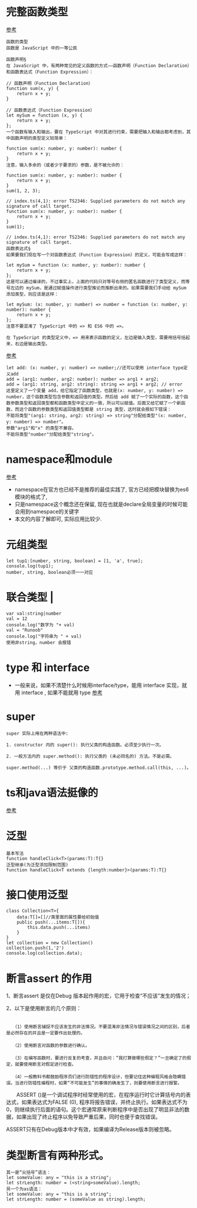 # 完整函数类型
[参考](https://ts.xcatliu.com/basics/type-of-function.html)
```
函数的类型
函数是 JavaScript 中的一等公民

函数声明§
在 JavaScript 中，有两种常见的定义函数的方式——函数声明（Function Declaration）和函数表达式（Function Expression）：

// 函数声明（Function Declaration）
function sum(x, y) {
    return x + y;
}

// 函数表达式（Function Expression）
let mySum = function (x, y) {
    return x + y;
};
一个函数有输入和输出，要在 TypeScript 中对其进行约束，需要把输入和输出都考虑到，其中函数声明的类型定义较简单：

function sum(x: number, y: number): number {
    return x + y;
}
注意，输入多余的（或者少于要求的）参数，是不被允许的：

function sum(x: number, y: number): number {
    return x + y;
}
sum(1, 2, 3);

// index.ts(4,1): error TS2346: Supplied parameters do not match any signature of call target.
function sum(x: number, y: number): number {
    return x + y;
}
sum(1);

// index.ts(4,1): error TS2346: Supplied parameters do not match any signature of call target.
函数表达式§
如果要我们现在写一个对函数表达式（Function Expression）的定义，可能会写成这样：

let mySum = function (x: number, y: number): number {
    return x + y;
};
这是可以通过编译的，不过事实上，上面的代码只对等号右侧的匿名函数进行了类型定义，而等号左边的 mySum，是通过赋值操作进行类型推论而推断出来的。如果需要我们手动给 mySum 添加类型，则应该是这样：

let mySum: (x: number, y: number) => number = function (x: number, y: number): number {
    return x + y;
};
注意不要混淆了 TypeScript 中的 => 和 ES6 中的 =>。

在 TypeScript 的类型定义中，=> 用来表示函数的定义，左边是输入类型，需要用括号括起来，右边是输出类型。
```
[参考](https://juejin.cn/post/6998690233067765796)
```
let add: (x: number, y: number) => number;//还可以使用 interface type定义add
add = (arg1: number, arg2: number): number => arg1 + arg2;
add = (arg1: string, arg2: string): string => arg1 + arg2; // error
这里定义了一个变量 add，给它指定了函数类型，也就是(x: number, y: number) => number，这个函数类型包含参数和返回值的类型。然后给 add 赋了一个实际的函数，这个函数参数类型和返回类型都和函数类型中定义的一致，所以可以赋值。后面又给它赋了一个新函数，而这个函数的参数类型和返回值类型都是 string 类型，这时就会报如下错误：
不能将类型"(arg1: string, arg2: string) => string"分配给类型"(x: number, y: number) => number"。
参数"arg1"和"x" 的类型不兼容。
不能将类型"number"分配给类型"string"。
```
# namespace和module
[参考](https://juejin.cn/post/6844903921031479309)
- namespace在官方也已经不是推荐的最佳实践了, 官方已经把模块替换为es6模块的格式了, 
- 只是namespace这个概念还在保留, 现在也就是declare全局变量的时候可能会用到namespace的关键字
- 本文的内容了解即可, 实际应用比较少.
# 元组类型 
```
let tup1:[number, string, boolean] = [1, 'a', true];
console.log(tup1);  
number, string, boolean必须一一对应
```
# 联合类型 |
```
var val:string|number 
val = 12 
console.log("数字为 "+ val) 
val = "Runoob" 
console.log("字符串为 " + val)
使用非string，number 会报错
```
# type 和 interface
- 一般来说，如果不清楚什么时候用interface/type，能用 interface 实现，就用 interface , 如果不能就用 type 
[参考](https://juejin.cn/post/6844903749501059085)
# super
```
super 实际上用在两种语法中:

1. constructor 内的 super(): 执行父类的构造函数。必须至少执行一次。

2. 一般方法内的 super.method(): 执行父类的 (未必同名的) 方法。不是必需。

super.method(...) 等价于 父类的构造函数.prototype.method.call(this, ...)。
```
# ts和java语法挺像的
[参考](https://juejin.cn/post/6870843175146258445)
# 泛型
```
基本写法
function handleClick<T>(params:T):T{}
泛型继承(为泛型添加限制范围)
function handleClick<T extends {length:number}>(params:T):T{}
```
# 接口使用泛型
```
class Collection<T>{
    data:T[]=[]//类里面的属性要给初始值
    public push(...items:T[]){
        this.data.push(...items)
    }
}
let collection = new Collection()
collection.push(1,'2')
console.log(collection.data);
```
# 断言assert 的作用
1、断言assert 是仅在Debug 版本起作用的宏，它用于检查“不应该”发生的情况；

2、以下是使用断言的几个原则： 
```
　　 
　　（1）使用断言捕捉不应该发生的非法情况。不要混淆非法情况与错误情况之间的区别，后者是必然存在的并且是一定要作出处理的。 
　　 
　　（2）使用断言对函数的参数进行确认。 
　　 
　　（3）在编写函数时，要进行反复的考查，并且自问：“我打算做哪些假定？”一旦确定了的假定，就要使用断言对假定进行检查。 
　　 
　　（4）一般教科书都鼓励程序员们进行防错性的程序设计，但要记住这种编程风格会隐瞒错误。当进行防错性编程时，如果“不可能发生”的事情的确发生了，则要使用断言进行报警。 
```
　　ASSERT ()是一个调试程序时经常使用的宏，在程序运行时它计算括号内的表达式，如果表达式为FALSE (0), 程序将报告错误，并终止执行。如果表达式不为0，则继续执行后面的语句。这个宏通常原来判断程序中是否出现了明显非法的数据，如果出现了终止程序以免导致严重后果，同时也便于查找错误。  

ASSERT只有在Debug版本中才有效，如果编译为Release版本则被忽略。

# 类型断言有两种形式。 
```
其一是“尖括号”语法：
let someValue: any = "this is a string";
let strLength: number = (<string>someValue).length;
另一个为as语法：
let someValue: any = "this is a string";
let strLength: number = (someValue as string).length;
```
